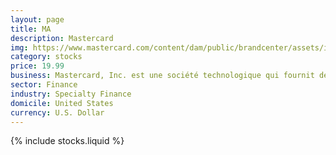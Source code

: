 ```yaml
---
layout: page
title: MA
description: Mastercard
img: https://www.mastercard.com/content/dam/public/brandcenter/assets/images/logos/mclogo-for-footer.svg
category: stocks
price: 19.99
business: Mastercard, Inc. est une société technologique qui fournit des solutions de paiement pour le développement et la mise en œuvre de programmes de crédit, de débit, prépayés, commerciaux et de paiement à travers ses marques, notamment Mastercard, Maestro et Cirrus. Elle propose également des solutions de cyber et de renseignement. La société a été fondée en novembre 1966 et son siège social est situé à Purchase, dans l'État de New York.
sector: Finance
industry: Specialty Finance
domicile: United States
currency: U.S. Dollar
---
```

{% include stocks.liquid %}
